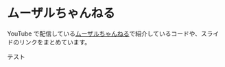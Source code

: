 # ムーザルちゃんねる

YouTube で配信している[ムーザルちゃんねる](https://www.youtube.com/channel/UCLPHXwLp90A5R69Eltxo-sg)で紹介しているコードや、スライドのリンクをまとめています。

テスト

